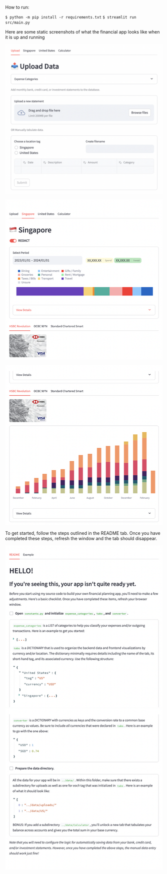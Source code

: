 How to run:

`$ python -m pip install -r requirements.txt`
`$ streamlit run src/main.py`


Here are some static screenshots of what the financial app looks like when it is up and running

![Alt text](screenshots/upload.png "Data Uplaoder")

![Alt text](screenshots/expense-example.png "Expense Tracker")

![Alt text](screenshots/balance-example.png "Account Balance Viewer")

To get started, follow the steps outlined in the README tab. Once you have completed these steps, refresh the window and the tab should disappear.

![Alt text](screenshots/README1.png "README1")![Alt text](screenshots/README2.png "README2")
